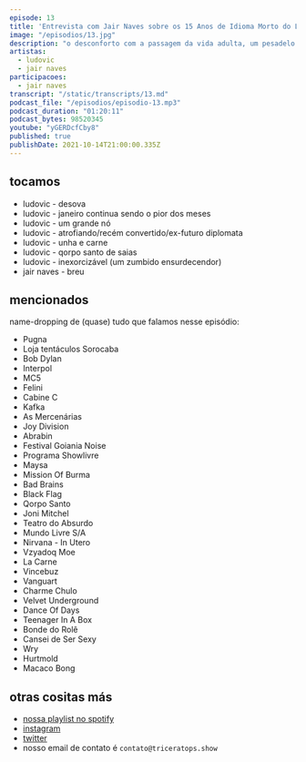 ```yaml
---
episode: 13
title: 'Entrevista com Jair Naves sobre os 15 Anos de Idioma Morto do Ludovic'
image: "/episodios/13.jpg"
description: "o desconforto com a passagem da vida adulta, um pesadelo que se transformou em música, o pior fiasco de que se tem notícia. as misteriosas e intensas letras de jair naves. o idioma morto de ludovic e a quintessência do rock marginal brasileiro..."
artistas:
  - ludovic
  - jair naves
participacoes:
  - jair naves
transcript: "/static/transcripts/13.md"
podcast_file: "/episodios/episodio-13.mp3"
podcast_duration: "01:20:11"
podcast_bytes: 98520345
youtube: "yGERDcfCby8"
published: true
publishDate: 2021-10-14T21:00:00.335Z
---
```

## tocamos

* ludovic - desova
* ludovic - janeiro continua sendo o pior dos meses
* ludovic - um grande nó
* ludovic - atrofiando/recém convertido/ex-futuro diplomata
* ludovic - unha e carne
* ludovic - qorpo santo de saias
* ludovic - inexorcizável (um zumbido ensurdecendor)
* jair naves - breu

## mencionados

name-dropping de (quase) tudo que falamos nesse episódio:

- Pugna
- Loja tentáculos Sorocaba
- Bob Dylan
- Interpol
- MC5
- Felini
- Cabine C
- Kafka
- As Mercenárias
- Joy Division
- Abrabin
- Festival Goiania Noise
- Programa Showlivre
- Maysa
- Mission Of Burma
- Bad Brains
- Black Flag
- Qorpo Santo
- Joni Mitchel
- Teatro do Absurdo
- Mundo Livre S/A
- Nirvana - In Utero
- Vzyadoq Moe
- La Carne
- Vincebuz
- Vanguart
- Charme Chulo
- Velvet Underground
- Dance Of Days 
- Teenager In A Box
- Bonde do Rolê
- Cansei de Ser Sexy
- Wry
- Hurtmold
- Macaco Bong

## otras cositas más

* [nossa playlist no spotify](https://open.spotify.com/playlist/0UiztKuga6LmTAxWTsUQdw?si=fb96026bc1994d90)
* [instagram](https://www.instagram.com/triceratops.show/)
* [twitter](https://twitter.com/TriceratopsShow/)
* nosso email de contato é `contato@triceratops.show`